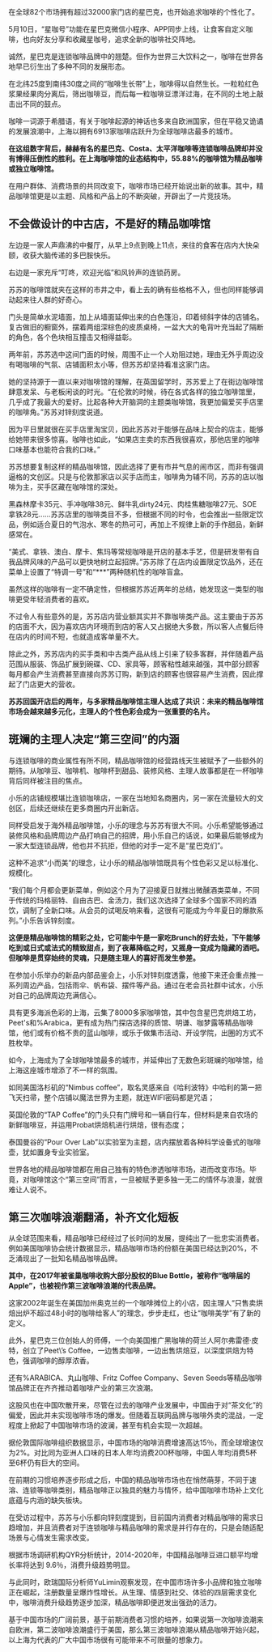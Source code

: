 在全球82个市场拥有超过32000家门店的星巴克，也开始追求咖啡的个性化了。

5月10日，“星咖号”功能在星巴克微信小程序、APP同步上线，让食客自定义咖啡，也向好友分享和收藏星咖号，追求全新的咖啡社交阵地。

诚然，星巴克是连锁咖啡品牌中的翘楚。但作为世界三大饮料之一，咖啡在世界各地早已衍生出了多种不同的发展形态。

在北纬25度到南纬30度之间的“咖啡生长带”上，咖啡得以自然生长。一粒粒红色浆果经果肉分离后，筛出咖啡豆，而后每一粒咖啡豆漂洋过海，在不同的土地上敲击出不同的鼓点。

咖啡一词源于希腊语，有关于咖啡起源的神话也多来自欧洲国家，但在平稳又诡谲的发展浪潮中，上海以拥有6913家咖啡店跃升为全球咖啡店最多的城市。

**在这组数字背后，赫赫有名的星巴克、Costa、太平洋咖啡等连锁咖啡品牌却并没有博得压倒性的胜利。在上海咖啡馆的业态结构中，55.88%的咖啡馆为精品咖啡或独立咖啡馆。**

在用户群体、消费场景的共同改变下，咖啡市场已经开始说出新的故事。其中，精品咖啡馆更是以主题、风格和产品上的不断突破，开辟出了一片竞技场。

## **不会做设计的中古店，不是好的精品咖啡馆**

左边是一家人声鼎沸的中餐厅，从早上9点到晚上11点，来往的食客在店内大快朵颐，收获大脑传递的多巴胺快乐。

右边是一家充斥“叮咚，欢迎光临”和风铃声的连锁药房。

苏苏的咖啡馆就夹在这样的市井之中，看上去的确有些格格不入，但也同样能够调动起来往人群的好奇心。

门头是简单水泥墙面，加上从墙面延伸出来的白色篷沿，印着倾斜字体的店铺名。复古做旧的橱窗外，摆着两组深棕色的皮质桌椅，一盆大大的龟背叶充当起了隔断的角色，各个色块相互撞击又相得益彰。

两年前，苏苏选中这间门面的时候，周围不止一个人劝阻过她，理由无外乎周边没有喝咖啡的气氛、店铺面积太小等，但苏苏却坚持看准这家门店。

她的坚持源于一直以来对咖啡馆的理解，在英国留学时，苏苏爱上了在街边咖啡馆肆意发呆、与老板闲谈的时光。“在伦敦的时候，待在各式各样的独立咖啡馆里，几乎成了我最大的爱好。比起各种大开脑洞的主题类咖啡馆，我更加偏爱买手店里的咖啡角。”苏苏对锌刻度说道。

因为平日里就很在买手店里淘宝贝，因此苏苏对于能够在品味上契合的店主，能够给她带来很多惊喜。咖啡也如此，“如果店主卖的东西我很喜欢，那他店里的咖啡口味基本也能符合我的口味。”

苏苏想要复制这样的精品咖啡馆，因此选择了更有市井气息的闹市区，而非有强调逼格的文创区。只是与伦敦那家店以买手店而主，咖啡角为辅不同，苏苏的店以咖啡为主，买手区藏在咖啡馆的深处。

黑森林摩卡35元、手冲咖啡38元、鲜牛乳dirty24元、肉桂焦糖咖啡27元、SOE拿铁28元……苏苏店里的咖啡类目不多，但根据不同的时令，也会推出一些限定饮品，例如适合夏日的气泡水、寒冬的热可可，再加上不规律上新的手作甜品，新鲜感常在。

“美式、拿铁、澳白、摩卡、焦玛等常规咖啡是开店的基本手艺，但是研发带有自我品牌风味的产品可以更快地树立起招牌。”苏苏除了在店内设置限定饮品外，还在菜单上设置了“特调一号”和“***”两种随机性的咖啡盲盒。

虽然这样的咖啡有一定不确定性，但根据苏苏近两年的总结，她发现这一类型的咖啡更受年轻消费者的喜欢。

不过令人有些意外的是，苏苏店内营业额其实并不靠咖啡类产品。这主要由于苏苏的店面不大，因为喜欢店内环境而到店的客人又占据绝大多数，所以客人点餐后待在店内的时间不短，也就造成客单量不大。

除此之外，苏苏店内的买手类和中古类产品从线上引来了较多客群，并伴随着产品范围从服装、饰品扩展到碗碟、CD、家具等，顾客粘性越来越强，其中部分顾客每月都会产生消费甚至直接向苏苏订购，新到店的顾客也很容易产生消费，因此撑起了门店更大的营收。

**苏苏回国开店后的两年，与多家精品咖啡馆主理人达成了共识：未来的精品咖啡馆市场会越来越多元化，主理人的个性色彩会成为一张重要的名片。**

## **斑斓的主理人决定“第三空间”的内涵**

与连锁咖啡的商业属性有所不同，精品咖啡馆的经营路线天生被赋予了一些额外的期待。从咖啡豆、咖啡机、咖啡杯到甜品、装修风格、主理人故事都是在一杯咖啡背后同样被注目的焦点。

小乐的店铺规模堪比连锁咖啡店，一家在当地知名商圈内，另一家在流量较大的文创区，后续还继续在更多商圈内开出新店。

同样受启发于海外精品咖啡馆，小乐的理念与苏苏有很大不同。小乐希望能够通过装修风格和品牌周边产品打响自己的招牌，用小乐自己的话说，如果最后能够成为一家大型连锁品牌，他也并不抗拒，但他的对手一定不是“星巴克们”。

这种不追求“小而美”的理念，让小乐的精品咖啡馆既具有个性色彩又足以标准化、规模化。

“我们每个月都会更新菜单，例如这个月为了迎接夏日就推出微醺酒类菜单，不同于传统的玛格丽特、自由古巴、金汤力，我们这次选择了全球多个国家不同的酒饮，调制了全新口味。从会员的试喝反响来看，这很有可能成为今年夏日的爆款系列。”小乐告诉锌刻度。

**这便是精品咖啡馆的精彩之处，它可能中午是一家吃Brunch的好去处，下午能够吃到或日式或法式的精致甜点，到了夜幕降临之时，又摇身一变成为隐藏的酒吧。但咖啡是贯穿始终的灵魂，只是随主理人的喜好而发生参差。**

在参加小乐举办的新品内部品鉴会上，小乐对锌刻度透露，他接下来还会重点推一系列周边产品，包括雨伞、帆布袋、摆件等产品。通过在老会员社群中试水，小乐对自己的品牌周边充满信心。

具有更多海派色彩的上海，云集了8000多家咖啡馆，其中包含星巴克烘焙工坊，Peet's和%Arabica，更有成为热门探店选择的质馆、明谦、咖梦露等精品咖啡馆，他们或有价格不贵的蓝山咖啡，或乐于做集市活动、开设学院，出圈的方式不胜枚举。

如今，上海成为了全球咖啡馆最多的城市，并延伸出了无数色彩斑斓的咖啡馆，给上海这座城市增添了不一样的氛围。

如同美国洛杉矶的“Nimbus coffee”，取名灵感来自《哈利波特》中哈利的第一把飞天扫帚，整个店铺以魔法世界为主题，就连WIFI密码都是咒语；

英国伦敦的“TAP Coffee”的门头只有门牌号和一辆自行车，但材料是来自农场的新鲜咖啡豆，并运用Probat烘焙机进行烘焙，很有态度；

泰国曼谷的“Pour Over Lab”以实验室为主题，店内摆放着各种科学设备式的咖啡壶，犹如置身专业实验室。

世界各地的精品咖啡馆都在用自己独有的特色渗透咖啡市场，进而改变市场。毕竟，对咖啡馆这个“第三空间”而言，一旦被赋予更多独一无二的情怀与浪漫，就很难让人说不。

## **第三次咖啡浪潮翻涌，补齐文化短板**

从全球范围来看，精品咖啡已经经过了长时间的发展，提纯出了一批忠实消费者。例如美国咖啡协会统计数据显示，精品咖啡市场的份额在美国已经达到20%，不乏涌现出了一批知名精品咖啡品牌。

**其中，在2017年被雀巢咖啡收购大部分股权的Blue Bottle，被称作“咖啡届的Apple”，也被视作第三波咖啡浪潮的代表品牌。**

这家2002年诞生在美国加州奥克兰的一个咖啡摊位上的小店，因主理人“只售卖烘焙出炉不超过48小时的咖啡给客人”的理念，步步走红，也让“咖啡美学”有了新的定义。

此外，星巴克三位创始人的师傅，一个向美国推广黑咖啡的荷兰人阿尔弗雷德·皮特，创立了Peet\’s Coffee，一边售卖咖啡，一边出售烘焙豆，以深度烘焙为特色，强调咖啡的醇厚浓香。

还有%ARABICA、丸山咖啡、Fritz Coffee Company、Seven Seeds等精品咖啡馆品牌正在齐齐推动着咖啡产业的第三次浪潮。

这股风也在中国吹散开来，尽管在过去的咖啡产业发展中，中国由于对“茶文化”的偏爱，因此并未实现咖啡市场的爆发。但随着互联网品牌与咖啡外卖的混战，一定程度上掀起了中国咖啡市场的波澜，甚至有机会实现一次超越。

据伦敦国际咖啡组织数据显示，中国市场的咖啡消费增速高达15％，而全球增速仅为2%。对比同为亚洲人口味的日本人年均消费200杯咖啡，中国人年均消费5杯至6杯仍有巨大的空间。

在前期的习惯培养逐步形成之后，中国的精品咖啡市场也在悄然萌芽，不同于速溶、连锁等咖啡类别，精品咖啡正以独具的魅力与情怀，给中国咖啡市场补上文化底蕴与内涵的缺失板块。

在受访过程中，苏苏与小乐都向锌刻度提到，目前国内消费者对精品咖啡的需求日趋增加，并且消费者对于连锁咖啡与精品咖啡的需求是并行存在的，只是会随适配场景与心情发生需求改变。

根据市场调研机构QYR分析统计，2014-2020年，中国精品咖啡豆进口额平均增长率将达到 9.6％，消费升级趋势明显。

与此同时，欧瑞国际分析师YuLimin观察发现，在中国市场许多小品牌和独立咖啡正在崛起，注册数量呈爆炸性增长。从生理、情感到社交、体验的四层需求变化中，咖啡消费升级趋势逐步加深，精品咖啡即便迸发出强劲的活力。

基于中国市场的广阔前景，基于前期消费者习惯的培养，如果说第一次咖啡浪潮来自欧洲，第二波咖啡浪潮盛行于美国，那么第三波咖啡浪潮从精品咖啡开始兴起，以上海为代表的广大中国市场很有可能带来不可限量的想象力。